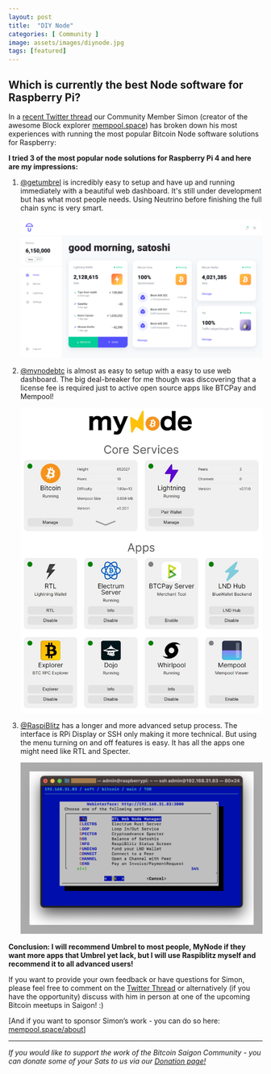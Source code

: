 ```yaml
---
layout: post
title:  "DIY Node"
categories: [ Community ]
image: assets/images/diynode.jpg
tags: [featured]
---
```


## Which is currently the best Node software for Raspberry Pi?

In a [recent Twitter thread](https://www.twitter.com/softsimon_/status/1327505138282422278) our Community Member Simon (creator of the awesome Block explorer [mempool.space](https://mempool.space/)) has broken down his most experiences with running the most popular Bitcoin Node software solutions for Raspberry:

**I tried 3 of the most popular node solutions for Raspberry Pi 4 and here are my impressions:** 

1. [@getumbrel](https://mobile.twitter.com/getumbrel) is incredibly easy to setup and have up and running immediately with a beautiful web dashboard. It's still under development but has what most people needs. Using Neutrino before finishing the full chain sync is very smart.

    ![](../assets/images/goodmorningsatoshi.png)
 
2. [@mynodebtc](https://mobile.twitter.com/mynodebtc) is almost as easy to setup with a easy to use web dashboard. The big deal-breaker for me though was discovering that a license fee is required just to active open source apps like BTCPay and Mempool!

    ![](../assets/images/mynode.png)
 
3. [@RaspiBlitz](https://mobile.twitter.com/RaspiBlitz) has a longer and more advanced setup process. The interface is RPi Display or SSH only making it more technical. But using the menu turning on and off features is easy. It has all the apps one might need like RTL and Specter.

    ![](../assets/images/raspicli.png)
 
**Conclusion: I will recommend Umbrel to most people, MyNode if they want more apps that Umbrel yet lack, but I will use Raspiblitz myself and recommend it to all advanced users!**

If you want to provide your own feedback or have questions for Simon, please feel free to comment on the [Twitter Thread](https://www.twitter.com/softsimon_/status/1327505138282422278) or alternatively (if you have the opportunity) discuss with him in person at one of the upcoming Bitcoin meetups in Saigon! :)

[And if you want to sponsor Simon’s work - you can do so here: [mempool.space/about](https://mempool.space/about)]

------------

*If you would like to support the work of the Bitcoin Saigon Community - you can donate some of your Sats to us via our [Donation page!](https://bitcoinsaigon.org/donate-satoshis)*

